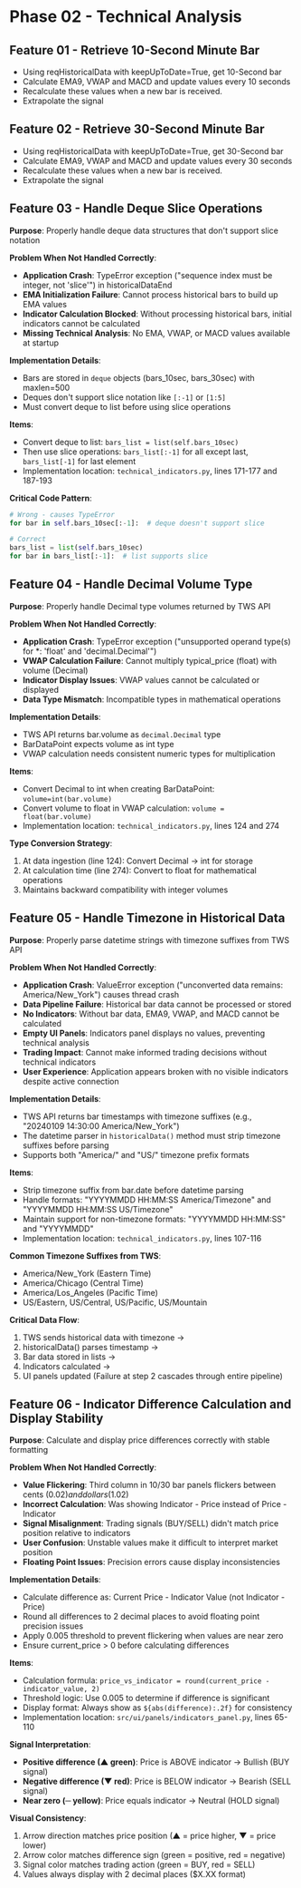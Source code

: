 # Phase 02 - Technical Analysis

## Feature 01 - Retrieve 10-Second Minute Bar
- Using reqHistoricalData with keepUpToDate=True, get 10-Second bar
- Calculate EMA9, VWAP and MACD and update values every 10 seconds
- Recalculate these values when a new bar is received.
- Extrapolate the signal

## Feature 02 - Retrieve 30-Second Minute Bar
- Using reqHistoricalData with keepUpToDate=True, get 30-Second bar
- Calculate EMA9, VWAP and MACD and update values every 30 seconds
- Recalculate these values when a new bar is received.
- Extrapolate the signal

## Feature 03 - Handle Deque Slice Operations
**Purpose**: Properly handle deque data structures that don't support slice notation

**Problem When Not Handled Correctly**:
- **Application Crash**: TypeError exception ("sequence index must be integer, not 'slice'") in historicalDataEnd
- **EMA Initialization Failure**: Cannot process historical bars to build up EMA values
- **Indicator Calculation Blocked**: Without processing historical bars, initial indicators cannot be calculated
- **Missing Technical Analysis**: No EMA, VWAP, or MACD values available at startup

**Implementation Details**:
- Bars are stored in `deque` objects (bars_10sec, bars_30sec) with maxlen=500
- Deques don't support slice notation like `[:-1]` or `[1:5]`
- Must convert deque to list before using slice operations

**Items**:
- Convert deque to list: `bars_list = list(self.bars_10sec)`
- Then use slice operations: `bars_list[:-1]` for all except last, `bars_list[-1]` for last element
- Implementation location: `technical_indicators.py`, lines 171-177 and 187-193

**Critical Code Pattern**:
```python
# Wrong - causes TypeError
for bar in self.bars_10sec[:-1]:  # deque doesn't support slice

# Correct
bars_list = list(self.bars_10sec)
for bar in bars_list[:-1]:  # list supports slice
```

## Feature 04 - Handle Decimal Volume Type
**Purpose**: Properly handle Decimal type volumes returned by TWS API

**Problem When Not Handled Correctly**:
- **Application Crash**: TypeError exception ("unsupported operand type(s) for *: 'float' and 'decimal.Decimal'")
- **VWAP Calculation Failure**: Cannot multiply typical_price (float) with volume (Decimal)
- **Indicator Display Issues**: VWAP values cannot be calculated or displayed
- **Data Type Mismatch**: Incompatible types in mathematical operations

**Implementation Details**:
- TWS API returns bar.volume as `decimal.Decimal` type
- BarDataPoint expects volume as int type
- VWAP calculation needs consistent numeric types for multiplication

**Items**:
- Convert Decimal to int when creating BarDataPoint: `volume=int(bar.volume)`
- Convert volume to float in VWAP calculation: `volume = float(bar.volume)`
- Implementation location: `technical_indicators.py`, lines 124 and 274

**Type Conversion Strategy**:
1. At data ingestion (line 124): Convert Decimal → int for storage
2. At calculation time (line 274): Convert to float for mathematical operations
3. Maintains backward compatibility with integer volumes

## Feature 05 - Handle Timezone in Historical Data
**Purpose**: Properly parse datetime strings with timezone suffixes from TWS API

**Problem When Not Handled Correctly**:
- **Application Crash**: ValueError exception ("unconverted data remains: America/New_York") causes thread crash
- **Data Pipeline Failure**: Historical bar data cannot be processed or stored
- **No Indicators**: Without bar data, EMA9, VWAP, and MACD cannot be calculated
- **Empty UI Panels**: Indicators panel displays no values, preventing technical analysis
- **Trading Impact**: Cannot make informed trading decisions without technical indicators
- **User Experience**: Application appears broken with no visible indicators despite active connection

**Implementation Details**:
- TWS API returns bar timestamps with timezone suffixes (e.g., "20240109 14:30:00 America/New_York")
- The datetime parser in `historicalData()` method must strip timezone suffixes before parsing
- Supports both "America/" and "US/" timezone prefix formats

**Items**:
- Strip timezone suffix from bar.date before datetime parsing
- Handle formats: "YYYYMMDD HH:MM:SS America/Timezone" and "YYYYMMDD HH:MM:SS US/Timezone"
- Maintain support for non-timezone formats: "YYYYMMDD HH:MM:SS" and "YYYYMMDD"
- Implementation location: `technical_indicators.py`, lines 107-116

**Common Timezone Suffixes from TWS**:
- America/New_York (Eastern Time)
- America/Chicago (Central Time)
- America/Los_Angeles (Pacific Time)
- US/Eastern, US/Central, US/Pacific, US/Mountain

**Critical Data Flow**:
1. TWS sends historical data with timezone → 
2. historicalData() parses timestamp → 
3. Bar data stored in lists → 
4. Indicators calculated → 
5. UI panels updated
(Failure at step 2 cascades through entire pipeline)

## Feature 06 - Indicator Difference Calculation and Display Stability
**Purpose**: Calculate and display price differences correctly with stable formatting

**Problem When Not Handled Correctly**:
- **Value Flickering**: Third column in 10/30 bar panels flickers between cents ($0.02) and dollars ($1.02)
- **Incorrect Calculation**: Was showing Indicator - Price instead of Price - Indicator
- **Signal Misalignment**: Trading signals (BUY/SELL) didn't match price position relative to indicators
- **User Confusion**: Unstable values make it difficult to interpret market position
- **Floating Point Issues**: Precision errors cause display inconsistencies

**Implementation Details**:
- Calculate difference as: Current Price - Indicator Value (not Indicator - Price)
- Round all differences to 2 decimal places to avoid floating point precision issues
- Apply 0.005 threshold to prevent flickering when values are near zero
- Ensure current_price > 0 before calculating differences

**Items**:
- Calculation formula: `price_vs_indicator = round(current_price - indicator_value, 2)`
- Threshold logic: Use 0.005 to determine if difference is significant
- Display format: Always show as `${abs(difference):.2f}` for consistency
- Implementation location: `src/ui/panels/indicators_panel.py`, lines 65-110

**Signal Interpretation**:
- **Positive difference (▲ green)**: Price is ABOVE indicator → Bullish (BUY signal)
- **Negative difference (▼ red)**: Price is BELOW indicator → Bearish (SELL signal)
- **Near zero (─ yellow)**: Price equals indicator → Neutral (HOLD signal)

**Visual Consistency**:
1. Arrow direction matches price position (▲ = price higher, ▼ = price lower)
2. Arrow color matches difference sign (green = positive, red = negative)
3. Signal color matches trading action (green = BUY, red = SELL)
4. Values always display with 2 decimal places ($X.XX format)

